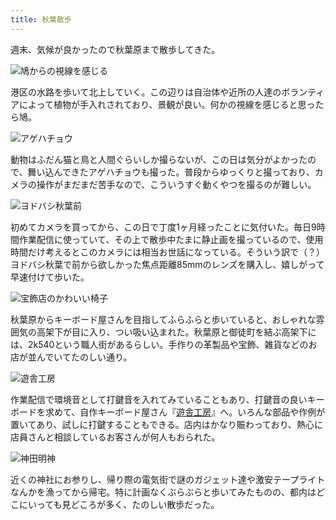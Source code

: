 ```yaml
---
title: 秋葉散歩
---
```

週末、気候が良かったので秋葉原まで散歩してきた。

![](https://lh4.googleusercontent.com/5WPTpHWjimxUbeYz0Xmyj1Cekq4h9o40EaIk2e_P71X81CL1RwNeXElCoNfNq2vTbG2iJmN66cu7L3BDVD0lxiTN0iB9IuNE0OZHGBJSXOacqIcyhWOY_7NgyPlbLxSl2lUvPjRw52uEwBXRu2b1z5I "鳩からの視線を感じる")

港区の水路を歩いて北上していく。この辺りは自治体や近所の人達のボランティアによって植物が手入れされており、景観が良い。何かの視線を感じると思ったら鳩。

![](https://lh3.googleusercontent.com/5LgtjbcdKAMvYahdPVWwUJGvvb7T0F3IkINuyBmtIhkHAmLXmocts1Af0JXmo2wd64wwFy9ix5sD1MSgMHWstbv2fqk6PSge-U22NSK8_vhfV3xQ7AlWE8lat6nTv3Y09g_Vnk-inQKvGvs-AOZP-2Q "アゲハチョウ")

動物はふだん猫と鳥と人間ぐらいしか撮らないが、この日は気分がよかったので、舞い込んできたアゲハチョウも撮った。普段からゆっくりと撮っており、カメラの操作がまだまだ苦手なので、こういうすぐ動くやつを撮るのが難しい。

![](https://lh5.googleusercontent.com/UCF9XQUEIt01X5T6NE_BaOwMg9o_Jq-ITrfJAH2Zy4Mk_oH6s9TcevTockLECqaPCNSVyv48yeYgIdLoFvvDt-zVvgTLi00UkHBeZkYYn1iz9gHBPVZN3zltJm76FJBnxn8VtUnYor1iJrPnnWl0Qmg "ヨドバシ秋葉前")

初めてカメラを買ってから、この日で丁度1ヶ月経ったことに気付いた。毎日9時間作業配信に使っていて、その上で散歩中たまに静止画を撮っているので、使用時間だけ考えるとこのカメラには相当お世話になっている。そういう訳で（？）ヨドバシ秋葉で前から欲しかった焦点距離85mmのレンズを購入し、嬉しがって早速付けて歩いた。

![](https://lh5.googleusercontent.com/mIKdte-4gnVKJpnuCEskAGogS7aHoG2CZLzQmsqJ13yj4JlBJgCxJrodMS7nAy2EXJvY7sXGn1i39S_Mo2A_iHWOYhF2YLAkuygEdlrlCokScypyaIkc59U56NP57sGbH1zrQ-ciaRk9fTQbaFemZ6k "宝飾店のかわいい椅子")

秋葉原からキーボード屋さんを目指してふらふらと歩いていると、おしゃれな雰囲気の高架下が目に入り、つい吸い込まれた。秋葉原と御徒町を結ぶ高架下には、2k540という職人街があるらしい。手作りの革製品や宝飾、雑貨などのお店が並んでいてたのしい通り。

![](https://lh4.googleusercontent.com/QXeqRzJAA_LpHJ0It5ao65My3bT_tBKHhVBIsqiqPGjItEifPjwZo_-lVo1s_Aoq5rQU0LFt6al0d0776zfFgc4LHIhhXM8QsYKQSlsEVK725g0Fbx6pwRGxY54AGOtDUAHwuPdbwo8aAuWKzMEE6DM "遊舎工房")

作業配信で環境音として打鍵音を入れてみていることもあり、打鍵音の良いキーボードを求めて、自作キーボード屋さん『[遊舎工房](https://yushakobo.jp/)』へ。いろんな部品や作例が置いてあり、試しに打鍵することもできる。店内はかなり賑わっており、熱心に店員さんと相談しているお客さんが何人もおられた。

![](https://lh6.googleusercontent.com/CJ2EMSgjoXDrfLOHFkmSMVPWtVGzRNCOdNaoe7DAl66q2WBXKKonTrv-czFur-SweG1wQUbGbpllZ36t_jv70XpzmB36KtEEu58iLh-Q9sa1m75W2T1ZQ8McIbMMefyghOFeeiuYkju65vp4JR57w5w "神田明神")

近くの神社にお参りし、帰り際の電気街で謎のガジェット達や激安テープライトなんかを漁ってから帰宅。特に計画なくぶらぶらと歩いてみたものの、都内はどこにいっても見どころが多く、たのしい散歩だった。

